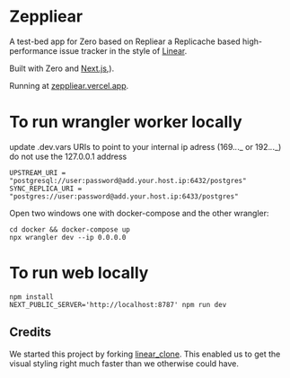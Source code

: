 # Zeppliear

A test-bed app for Zero based on Repliear a Replicache based high-performance issue tracker in the style of [Linear](https://linear.app/).

Built with Zero and [Next.js](https://nextjs.org/),).

Running at [zeppliear.vercel.app](https://zeppliear.vercel.app/).

# To run wrangler worker locally

update .dev.vars URIs to point to your internal ip adress (169._._._ or 192._._._) do not use the 127.0.0.1 address

```
UPSTREAM_URI = "postgresql://user:password@add.your.host.ip:6432/postgres"
SYNC_REPLICA_URI = "postgres://user:password@add.your.host.ip:6433/postgres"
```

Open two windows one with docker-compose and the other wrangler:

```
cd docker && docker-compose up
npx wrangler dev --ip 0.0.0.0
```

# To run web locally

```
npm install
NEXT_PUBLIC_SERVER='http://localhost:8787' npm run dev
```

## Credits

We started this project by forking [linear_clone](https://github.com/tuan3w/linearapp_clone). This enabled us to get the visual styling right much faster than we otherwise could have.

